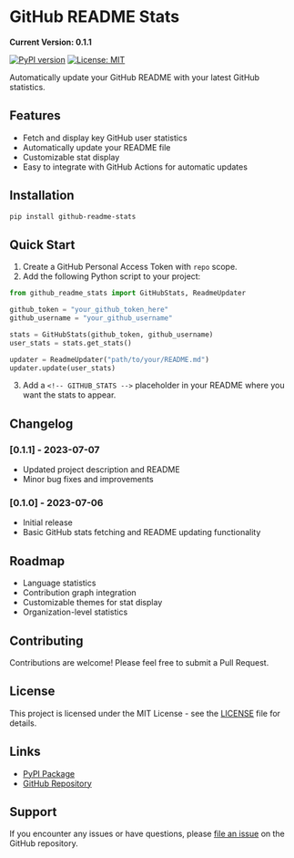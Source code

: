# GitHub README Stats

**Current Version: 0.1.1**

[![PyPI version](https://badge.fury.io/py/github-readme-stats.svg)](https://badge.fury.io/py/github-readme-stats)
[![License: MIT](https://img.shields.io/badge/License-MIT-yellow.svg)](https://opensource.org/licenses/MIT)

Automatically update your GitHub README with your latest GitHub statistics.

## Features

- Fetch and display key GitHub user statistics
- Automatically update your README file
- Customizable stat display
- Easy to integrate with GitHub Actions for automatic updates

## Installation

```bash
pip install github-readme-stats
```

## Quick Start

1. Create a GitHub Personal Access Token with `repo` scope.
2. Add the following Python script to your project:

```python
from github_readme_stats import GitHubStats, ReadmeUpdater

github_token = "your_github_token_here"
github_username = "your_github_username"

stats = GitHubStats(github_token, github_username)
user_stats = stats.get_stats()

updater = ReadmeUpdater("path/to/your/README.md")
updater.update(user_stats)
```

3. Add a `<!-- GITHUB_STATS -->` placeholder in your README where you want the stats to appear.

## Changelog

### [0.1.1] - 2023-07-07
- Updated project description and README
- Minor bug fixes and improvements

### [0.1.0] - 2023-07-06
- Initial release
- Basic GitHub stats fetching and README updating functionality

## Roadmap

- Language statistics
- Contribution graph integration
- Customizable themes for stat display
- Organization-level statistics

## Contributing

Contributions are welcome! Please feel free to submit a Pull Request.

## License

This project is licensed under the MIT License - see the [LICENSE](LICENSE) file for details.

## Links

- [PyPI Package](https://pypi.org/project/github-readme-stats/)
- [GitHub Repository](https://github.com/ascender1729/github-readme-stats)

## Support

If you encounter any issues or have questions, please [file an issue](https://github.com/ascender1729/github-readme-stats/issues) on the GitHub repository.